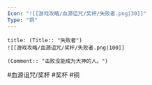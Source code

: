 ```yaml
---
Icon: "![[游戏攻略/血源诅咒/奖杯/失败者.png|30]]"
Type: "铜"
---
```

```ad-common-bronze-trophy
title: (Title:: "失败者")
![[游戏攻略/血源诅咒/奖杯/失败者.png|100]]

(Comment:: "击败没能成为大神的人。")
```

#血源诅咒/奖杯 #奖杯 #铜
